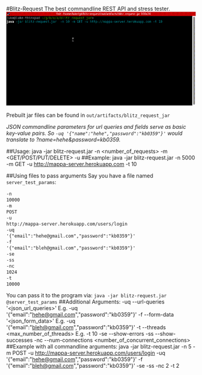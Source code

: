 #Blitz-Request
The best commandline REST API and stress tester.
![blitz-request demo](https://raw.githubusercontent.com/chenshuiluke/blitz-request/master/demo.gif)

Prebuilt jar files can be found in `out/artifacts/blitz_request_jar`

*JSON commandline parameters for url queries and fields serve as basic key-value pairs. So `-uq '{"name":"hehe","password":"kb0359"}'` would translate to ?name=hehe&password=kb0359.*

##Usage:
    java -jar blitz-request.jar  -n <number_of_requests> -m <GET/POST/PUT/DELETE> -u <url>
##Example:
    java -jar blitz-request.jar  -n 5000 -m GET -u http://mappa-server.herokuapp.com -t 10

##Using files to pass arguments
Say you have a file named `server_test_params`:

    -n 
    10000
    -m 
    POST 
    -u 
    http://mappa-server.herokuapp.com/users/login 
    -uq 
    '{"email":"hehe@gmail.com","password":"kb0359"}'
    -f
    '{"email":"bleh@gmail.com","password":"kb0359"}'
    -se 
    -ss 
    -nc 
    1024
    -t
    10000

You can pass it to the program via: `java -jar blitz-request.jar @server_test_params`
##Additional Arguments:
    -uq  --url-queries '<json_url_queries>' E.g. -uq '{"email":"hehe@gmail.com","password":"kb0359"}'
    -f  --form-data '<json_form_data>' E.g. -uq '{"email":"bleh@gmail.com","password":"kb0359"}'
    -t   --threads <max_number_of_threads> E.g. -t 10
    -se --show-errors
    -ss --show-successes
    -nc --num-connections <number_of_concurrent_connections>
##Example with all commandline arguments:
    java -jar blitz-request.jar  -n 5 -m POST -u http://mappa-server.herokuapp.com/users/login -uq '{"email":"hehe@gmail.com","password":"kb0359"}' -f '{"email":"bleh@gmail.com","password":"kb0359"}' -se -ss -nc 2 -t 2
    
